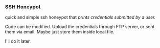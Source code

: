 ### SSH Honeypot

quick and simple ssh honeypot that *prints credentials submitted by a user.*

Code can be modified. 
Upload the credentials through FTP server, or sent them via email. 
Maybe just store them inside local file. 

I'll do it later.
